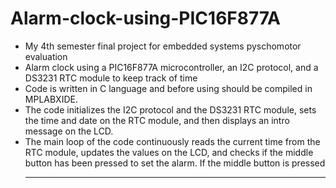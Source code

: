 # Alarm-clock-using-PIC16F877A
<ul>
<li>
My 4th semester final project for embedded systems pyschomotor evaluation
</li>
<li>
Alarm clock using a PIC16F877A microcontroller, an I2C protocol, and a DS3231 RTC module to keep track of time
</li>
<li>
Code is written in C language and before using should be compiled in MPLABXIDE.
</li>
<li>
The code initializes the I2C protocol and the DS3231 RTC module, sets the time and date on the RTC module, and then displays an intro message on the LCD.
</li>
<li>
The main loop of the code continuously reads the current time from the RTC module, updates the values on the LCD, and checks if the middle button has been pressed to set the alarm. If the middle button is pressed
</li>
<hr>
